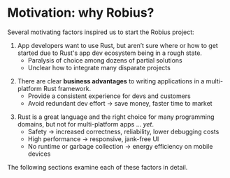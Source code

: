 # Motivation: why Robius?

Several motivating factors inspired us to start the Robius project:

1. App developers want to use Rust, but aren’t sure where or how to get started due to Rust's app dev ecosystem being in a rough state. 
    * Paralysis of choice among dozens of partial solutions
    * Unclear how to integrate many disparate projects
<p> </p>

2. There are clear **business advantages** to writing applications in a multi-platform Rust framework.
    * Provide a consistent experience for devs and customers
    * Avoid redundant dev effort → save money, faster time to market
<p> </p>

3. Rust is a great language and the right choice for many programming domains, but not for multi-platform apps ... *yet*.
    * Safety → increased correctness, reliability, lower debugging costs
    * High performance → responsive, jank-free UI
    * No runtime or garbage collection → energy efficiency on mobile devices
<p> </p>

The following sections examine each of these factors in detail.
